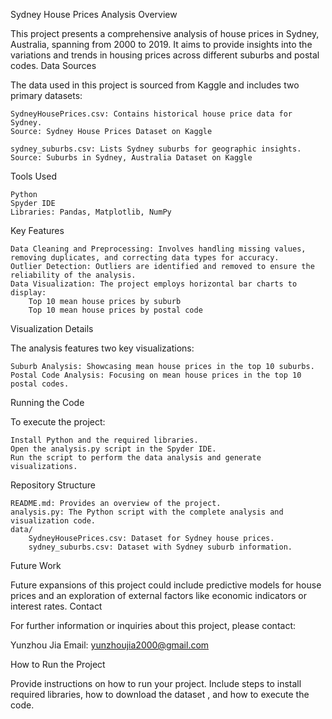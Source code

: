 Sydney House Prices Analysis
Overview

This project presents a comprehensive analysis of house prices in Sydney, Australia, spanning from 2000 to 2019. It aims to provide insights into the variations and trends in housing prices across different suburbs and postal codes.
Data Sources

The data used in this project is sourced from Kaggle and includes two primary datasets:

    SydneyHousePrices.csv: Contains historical house price data for Sydney.
    Source: Sydney House Prices Dataset on Kaggle

    sydney_suburbs.csv: Lists Sydney suburbs for geographic insights.
    Source: Suburbs in Sydney, Australia Dataset on Kaggle
Tools Used

    Python
    Spyder IDE
    Libraries: Pandas, Matplotlib, NumPy

Key Features

    Data Cleaning and Preprocessing: Involves handling missing values, removing duplicates, and correcting data types for accuracy.
    Outlier Detection: Outliers are identified and removed to ensure the reliability of the analysis.
    Data Visualization: The project employs horizontal bar charts to display:
        Top 10 mean house prices by suburb
        Top 10 mean house prices by postal code

Visualization Details

The analysis features two key visualizations:

    Suburb Analysis: Showcasing mean house prices in the top 10 suburbs.
    Postal Code Analysis: Focusing on mean house prices in the top 10 postal codes.

Running the Code

To execute the project:

    Install Python and the required libraries.
    Open the analysis.py script in the Spyder IDE.
    Run the script to perform the data analysis and generate visualizations.

Repository Structure

    README.md: Provides an overview of the project.
    analysis.py: The Python script with the complete analysis and visualization code.
    data/
        SydneyHousePrices.csv: Dataset for Sydney house prices.
        sydney_suburbs.csv: Dataset with Sydney suburb information.

Future Work

Future expansions of this project could include predictive models for house prices and an exploration of external factors like economic indicators or interest rates.
Contact

For further information or inquiries about this project, please contact:

Yunzhou Jia
Email: yunzhoujia2000@gmail.com


How to Run the Project

Provide instructions on how to run your project. Include steps to install required libraries, how to download the dataset , and how to execute the code.
